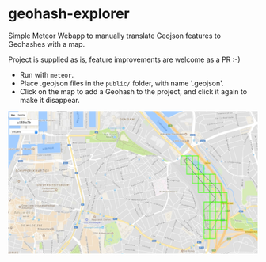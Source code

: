 # geohash-explorer
Simple Meteor Webapp to manually translate Geojson features to Geohashes with a map.

Project is supplied as is, feature improvements are welcome as a PR :-)

- Run with `meteor`.
- Place .geojson files in the `public/` folder, with name '<Project>.geojson'.
- Click on the map to add a Geohash to the project, and click it again to make it disappear.

![Demo Screenshot](screenshot.jpg?raw=true "Screenshot")


